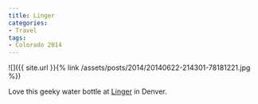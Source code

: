 ```yaml
---
title: Linger
categories:
- Travel
tags:
- Colorado 2014
---
```


![]({{ site.url }}{% link /assets/posts/2014/20140622-214301-78181221.jpg %})
  



Love this geeky water bottle at [Linger](http://lingerdenver.com) in Denver.
